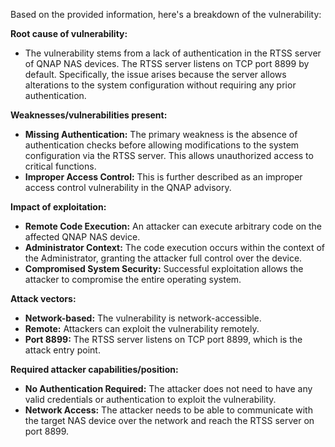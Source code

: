 Based on the provided information, here's a breakdown of the vulnerability:

**Root cause of vulnerability:**
- The vulnerability stems from a lack of authentication in the RTSS server of QNAP NAS devices. The RTSS server listens on TCP port 8899 by default. Specifically, the issue arises because the server allows alterations to the system configuration without requiring any prior authentication.

**Weaknesses/vulnerabilities present:**
- **Missing Authentication:** The primary weakness is the absence of authentication checks before allowing modifications to the system configuration via the RTSS server. This allows unauthorized access to critical functions.
- **Improper Access Control:** This is further described as an improper access control vulnerability in the QNAP advisory.

**Impact of exploitation:**
- **Remote Code Execution:** An attacker can execute arbitrary code on the affected QNAP NAS device.
- **Administrator Context:** The code execution occurs within the context of the Administrator, granting the attacker full control over the device.
- **Compromised System Security:** Successful exploitation allows the attacker to compromise the entire operating system.

**Attack vectors:**
- **Network-based:** The vulnerability is network-accessible.
- **Remote:** Attackers can exploit the vulnerability remotely.
- **Port 8899:** The RTSS server listens on TCP port 8899, which is the attack entry point.

**Required attacker capabilities/position:**
- **No Authentication Required:** The attacker does not need to have any valid credentials or authentication to exploit the vulnerability.
- **Network Access:** The attacker needs to be able to communicate with the target NAS device over the network and reach the RTSS server on port 8899.
